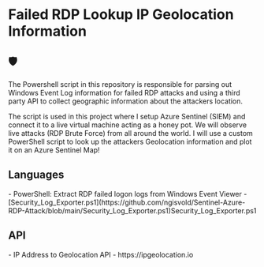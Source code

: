 # Failed RDP Lookup IP Geolocation Information

<h2>🛡️</h2>

The Powershell script in this repository is responsible for parsing out Windows Event Log information for failed RDP attacks and using a third party API to collect geographic information about the attackers location.

The script is used in this project where I setup Azure Sentinel (SIEM) and connect it to a live virtual machine acting as a honey pot. We will observe live attacks (RDP Brute Force) from all around the world. I will use a custom PowerShell script to look up the attackers Geolocation information and plot it on an Azure Sentinel Map!


<h2>Languages</h2>
- PowerShell: Extract RDP failed logon logs from Windows Event Viewer - [Security_Log_Exporter.ps1](https://github.com/ngisvold/Sentinel-Azure-RDP-Attack/blob/main/Security_Log_Exporter.ps1)Security_Log_Exporter.ps1

<h2>API</h2>
- IP Address to Geolocation API - https://ipgeolocation.io 
